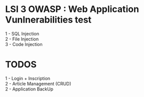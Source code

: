 
<h1>LSI 3 OWASP : Web Application Vunlnerabilities test</h1>


1 - SQL Injection <br>
2 - File Injection <br>
3 - Code Injection<br>


<h1>TODOS</h1>

1 - Login + Inscription <br>
2 - Article Management (CRUD) <br>
2 - Application BackUp <br>



